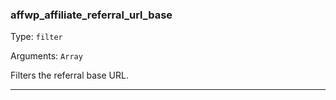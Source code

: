 ### affwp_affiliate_referral_url_base

Type: `filter`

Arguments: `Array`

Filters the referral base URL.

----

